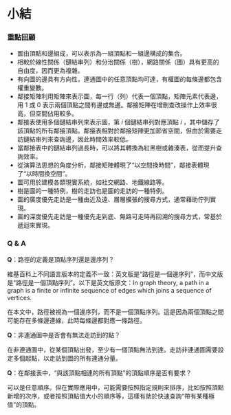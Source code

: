 # 小結

### 重點回顧

- 圖由頂點和邊組成，可以表示為一組頂點和一組邊構成的集合。
- 相較於線性關係（鏈結串列）和分治關係（樹），網路關係（圖）具有更高的自由度，因而更為複雜。
- 有向圖的邊具有方向性，連通圖中的任意頂點均可達，有權圖的每條邊都包含權重變數。
- 鄰接矩陣利用矩陣來表示圖，每一行（列）代表一個頂點，矩陣元素代表邊，用 $1$ 或 $0$ 表示兩個頂點之間有邊或無邊。鄰接矩陣在增刪查改操作上效率很高，但空間佔用較多。
- 鄰接表使用多個鏈結串列來表示圖，第 $i$ 個鏈結串列對應頂點 $i$ ，其中儲存了該頂點的所有鄰接頂點。鄰接表相對於鄰接矩陣更加節省空間，但由於需要走訪鏈結串列來查詢邊，因此時間效率較低。
- 當鄰接表中的鏈結串列過長時，可以將其轉換為紅黑樹或雜湊表，從而提升查詢效率。
- 從演算法思想的角度分析，鄰接矩陣體現了“以空間換時間”，鄰接表體現了“以時間換空間”。
- 圖可用於建模各類現實系統，如社交網路、地鐵線路等。
- 樹是圖的一種特例，樹的走訪也是圖的走訪的一種特例。
- 圖的廣度優先走訪是一種由近及遠、層層擴張的搜尋方式，通常藉助佇列實現。
- 圖的深度優先走訪是一種優先走到底、無路可走時再回溯的搜尋方式，常基於遞迴來實現。

### Q & A

**Q**：路徑的定義是頂點序列還是邊序列？

維基百科上不同語言版本的定義不一致：英文版是“路徑是一個邊序列”，而中文版是“路徑是一個頂點序列”。以下是英文版原文：In graph theory, a path in a graph is a finite or infinite sequence of edges which joins a sequence of vertices.

在本文中，路徑被視為一個邊序列，而不是一個頂點序列。這是因為兩個頂點之間可能存在多條邊連線，此時每條邊都對應一條路徑。

**Q**：非連通圖中是否會有無法走訪到的點？

在非連通圖中，從某個頂點出發，至少有一個頂點無法到達。走訪非連通圖需要設定多個起點，以走訪到圖的所有連通分量。

**Q**：在鄰接表中，“與該頂點相連的所有頂點”的頂點順序是否有要求？

可以是任意順序。但在實際應用中，可能需要按照指定規則來排序，比如按照頂點新增的次序，或者按照頂點值大小的順序等，這樣有助於快速查詢“帶有某種極值”的頂點。
